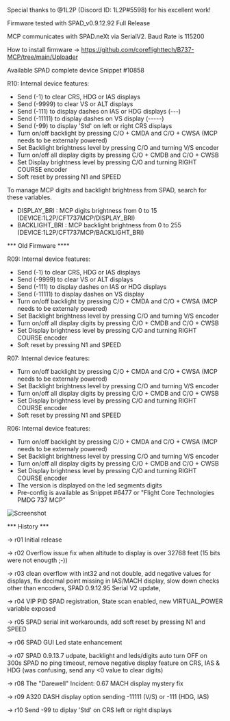 
Special thanks to @1L2P (Discord ID: 1L2P#5598) for his excellent work!

Firmware tested with SPAD_v0.9.12.92 Full Release

MCP communicates with SPAD.neXt via SerialV2.
Baud Rate is 115200

How to install firmware -> https://github.com/coreflighttech/B737-MCP/tree/main/Uploader

Available SPAD complete device Snippet #10858

R10: Internal device features:
- Send (-1) to clear CRS, HDG or IAS displays
- Send (-9999) to clear VS or ALT displays
- Send (-111) to display dashes on IAS or HDG displays (---)
- Send (-11111) to display dashes on VS display (-----)
- Send (-99) to display 'Std' on left or right CRS displays
- Turn on/off backlight by pressing C/O + CMDA and C/O + CWSA (MCP needs to be externaly powered)
- Set Backlight brightness level by pressing C/O and turning V/S encoder
- Turn on/off all display digits by pressing C/O + CMDB and C/O + CWSB
- Set Display brightness level by pressing C/O and turning RIGHT COURSE encoder
- Soft reset by pressing N1 and SPEED

To manage MCP digits and backlight brightness from SPAD, search for these variables.
- DISPLAY_BRI : MCP digits brightness from 0 to 15 (DEVICE:1L2P/CFT737MCP/DISPLAY_BRI)
- BACKLIGHT_BRI : MCP backlight brightness from 0 to 255 (DEVICE:1L2P/CFT737MCP/BACKLIGHT_BRI)

*** Old Firmware ****

R09: Internal device features:
- Send (-1) to clear CRS, HDG or IAS displays
- Send (-9999) to clear VS or ALT displays
- Send (-111) to display dashes on IAS or HDG displays
- Send (-11111) to display dashes on VS display
- Turn on/off backlight by pressing C/O + CMDA and C/O + CWSA (MCP needs to be externaly powered)
- Set Backlight brightness level by pressing C/O and turning V/S encoder
- Turn on/off all display digits by pressing C/O + CMDB and C/O + CWSB
- Set Display brightness level by pressing C/O and turning RIGHT COURSE encoder
- Soft reset by pressing N1 and SPEED

R07: Internal device features:
- Turn on/off backlight by pressing C/O + CMDA and C/O + CWSA (MCP needs to be externaly powered)
- Set Backlight brightness level by pressing C/O and turning V/S encoder
- Turn on/off all display digits by pressing C/O + CMDB and C/O + CWSB
- Set Display brightness level by pressing C/O and turning RIGHT COURSE encoder
- Soft reset by pressing N1 and SPEED

R06: Internal device features:
- Turn on/off backlight by pressing C/O + CMDA and C/O + CWSA (MCP needs to be externaly powered)
- Set Backlight brightness level by pressing C/O and turning V/S encoder
- Turn on/off all display digits by pressing C/O + CMDB and C/O + CWSB
- Set Display brightness level by pressing C/O and turning RIGHT COURSE encoder
- The version is displayed on the led segments digits
- Pre-config is available as Snippet #6477 or "Flight Core Technologies PMDG 737 MCP"

![Screenshot](https://user-images.githubusercontent.com/53659578/193845938-f0ef2aed-1326-4257-a87d-9a4b7bee52e3.png)

*** History ***

 -> r01 Initial release 
 
 -> r02 Overflow issue fix when altitude to display is over 32768 feet (15 bits were not enougth ;-)) 
 
 -> r03 clean overflow with int32 and not double, add negative values for displays, fix decimal point missing in IAS/MACH display, slow down checks other than encoders, SPAD 0.9.12.95 Serial V2 update,
 
 -> r04 VIP PID SPAD registration, State scan enabled, new VIRTUAL_POWER variable exposed 
 
 -> r05 SPAD serial init workarounds, add soft reset by pressing N1 and SPEED
 
 -> r06 SPAD GUI Led state enhancement
 
 -> r07 SPAD 0.9.13.7 udpate, backlight and leds/digits auto turn OFF on 300s SPAD no ping timeout, remove negative display feature on CRS, IAS & HDG (was confusing, send any <0 value to clear digits)
 
 -> r08 The "Darewell" Incident: 0.67 MACH display mystery fix 
 
 -> r09 A320 DASH display option sending -11111 (V/S) or -111 (HDG, IAS)
 
 -> r10 Send -99 to diplay 'Std' on CRS left or right displays 



